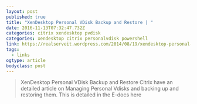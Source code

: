 ```yaml
---
layout: post
published: true
title: "XenDesktop Personal VDisk Backup and Restore | "
date: 2016-11-13T07:32:47.732Z
categories: citrix xendesktop pvdisk  
categories: xendesktop citrix personalvdisk powershell
link: https://realserveit.wordpress.com/2014/08/19/xendesktop-personal-vdisk-backup-and-restore/
tags:
  - links
ogtype: article
bodyclass: post
---
```


> XenDesktop Personal VDisk Backup and Restore
Citrix have an detailed article on Managing Personal Vdisks and backing up and restoring them.
This is detailed in the E-docs here

